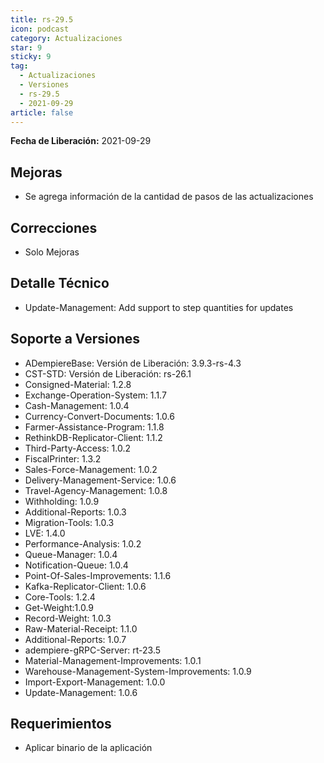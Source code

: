```yaml
---
title: rs-29.5
icon: podcast
category: Actualizaciones
star: 9
sticky: 9
tag:
  - Actualizaciones
  - Versiones
  - rs-29.5
  - 2021-09-29
article: false
---
```


**Fecha de Liberación:** 2021-09-29

## Mejoras

- Se agrega información de la cantidad de pasos de las actualizaciones

## Correcciones

- Solo Mejoras

## Detalle Técnico

- Update-Management: Add support to step quantities for updates

## Soporte a Versiones

- ADempiereBase: Versión de Liberación: 3.9.3-rs-4.3
- CST-STD: Versión de Liberación: rs-26.1
- Consigned-Material: 1.2.8
- Exchange-Operation-System: 1.1.7
- Cash-Management: 1.0.4
- Currency-Convert-Documents: 1.0.6
- Farmer-Assistance-Program: 1.1.8
- RethinkDB-Replicator-Client: 1.1.2
- Third-Party-Access: 1.0.2
- FiscalPrinter: 1.3.2
- Sales-Force-Management: 1.0.2
- Delivery-Management-Service: 1.0.6
- Travel-Agency-Management: 1.0.8
- Withholding: 1.0.9
- Additional-Reports: 1.0.3
- Migration-Tools: 1.0.3
- LVE: 1.4.0
- Performance-Analysis: 1.0.2
- Queue-Manager: 1.0.4
- Notification-Queue: 1.0.4
- Point-Of-Sales-Improvements: 1.1.6
- Kafka-Replicator-Client: 1.0.6
- Core-Tools: 1.2.4
- Get-Weight:1.0.9
- Record-Weight: 1.0.3
- Raw-Material-Receipt: 1.1.0
- Additional-Reports: 1.0.7
- adempiere-gRPC-Server: rt-23.5
- Material-Management-Improvements: 1.0.1
- Warehouse-Management-System-Improvements: 1.0.9
- Import-Export-Management: 1.0.0
- Update-Management: 1.0.6

## Requerimientos

- Aplicar binario de la aplicación
